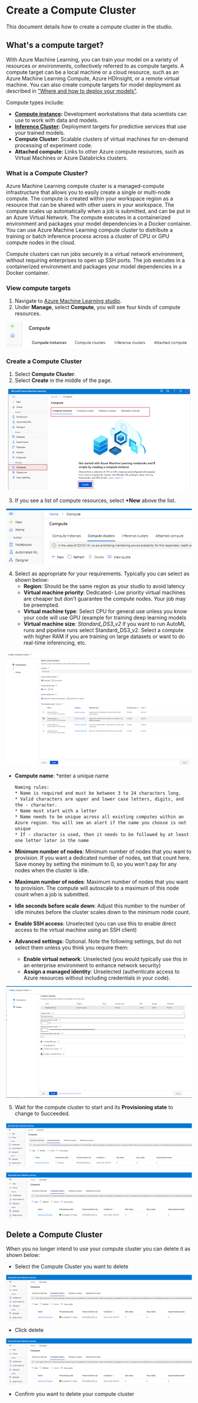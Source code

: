 # Create a Compute Cluster

This document details how to create a compute cluster in the studio. 

## What's a compute target?
With Azure Machine Learning, you can train your model on a variety of resources or environments, collectively referred to as compute targets. A compute target can be a local machine or a cloud resource, such as an Azure Machine Learning Compute, Azure HDInsight, or a remote virtual machine. You can also create compute targets for model deployment as described in ["Where and how to deploy your models"](https://docs.microsoft.com/en-us/azure/machine-learning/how-to-deploy-and-where).

Compute types include:
* **[Compute instance](./Documents/Create-Compute-Instance.md):** Development workstations that data scientists can use to work with data and models.
* **[Inference Cluster](./Documents/Create-Inference-Cluster.md):** Deployment targets for predictive services that use your trained models.
* **Compute Cluster:** Scalable clusters of virtual machines for on-demand processing of experiment code.
* **Attached compute:** Links to other Azure compute resources, such as Virtual Machines or Azure Databricks clusters.

### What is a Compute Cluster?
Azure Machine Learning compute cluster is a managed-compute infrastructure that allows you to easily create a single or multi-node compute. The compute is created within your workspace region as a resource that can be shared with other users in your workspace. The compute scales up automatically when a job is submitted, and can be put in an Azure Virtual Network. The compute executes in a containerized environment and packages your model dependencies in a Docker container. You can use Azure Machine Learning compute cluster to distribute a training or batch inference process across a cluster of CPU or GPU compute nodes in the cloud.  

Compute clusters can run jobs securely in a virtual network environment, without requiring enterprises to open up SSH ports. The job executes in a containerized environment and packages your model dependencies in a Docker container.

### View compute targets

1. Navigate to [Azure Machine Learning studio](https://ml.azure.com/).
2. Under **Manage**, select **Compute**, you will see four kinds of compute resources.

![](../Images/TypesOfComputeInstances.PNG)

### Create a Compute Cluster

1. Select **Compute Cluster**.
2. Select **Create** in the middle of the page.

![](../Images/compute-cluster.PNG)

3. If you see a list of compute resources, select **+New** above the list.

![](../Images/compute-cluster1.PNG)

4. Select as appropriate for your requirements. Typically you can select as shown below:
   * **Region**: Should be the same region as your studio to avoid latency
   * **Virtual machine priority**: Dedicated- Low priority virtual machines are cheaper but don't guarantee the compute nodes. Your job may be preempted.
   * **Virtual machine type**: Select CPU for general use unless you know your code will use GPU (example for training deep learning models
   * **Virtual machine size**: *Standard_DS3_v2* if you want to run AutoML runs and pipeline runs select Standard_DS3_v2. Select a compute with higher RAM if you are training on large datasets or want to do real-time inferencing, etc.

![](../Images/compute-cluster2.PNG)

  * **Compute name**: *enter a unique name
        
        Naming rules:
        * Name is required and must be between 3 to 24 characters long.
        * Valid characters are upper and lower case letters, digits, and the - character.
        * Name must start with a letter
        * Name needs to be unique across all existing computes within an Azure region. You will see an alert if the name you choose is not unique
        * If - character is used, then it needs to be followed by at least one letter later in the name

  * **Minimum number of nodes**: Minimum number of nodes that you want to provision. If you want a dedicated number of nodes, set that count here. Save money by setting the minimum to 0, so you won't pay for any nodes when the cluster is idle.

  * **Maximum number of nodes**: Maximum number of nodes that you want to provision. The compute will autoscale to a maximum of this node count when a job is submitted.
  * **Idle seconds before scale down**: Adjust this number to the number of idle minutes before the cluster scales down to the minimum node count.
  * **Enable SSH access**: Unselected (you can use this to enable direct access to the virtual machine using an SSH client)
  * **Advanced settings**: Optional. Note the following settings, but do not select them unless you think you require them:
    *  **Enable virtual network**: Unselected (you would typically use this in an enterprise environment to enhance network security)
    * **Assign a managed identity**: Unselected (authenticate access to Azure resources without including credentials in your code).

![](../Images/compute-cluster3.PNG)

5. Wait for the compute cluster to start and its **Provisioning state** to change to Succeeded.
 
![](../Images/compute-cluster4.PNG)

![](../Images/compute-cluster5.PNG)

## Delete a Compute Cluster

When you no longer intend to use your compute cluster you can delete it as shown below: 

* Select the Compute Cluster you want to delete

![](../Images/compute-cluster5.PNG)

* Click delete

![](../Images/compute-cluster5.PNG)

* Confirm you want to delete your compute cluster









